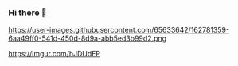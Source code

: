 ### Hi there 👋
https://user-images.githubusercontent.com/65633642/162781359-6aa49ff0-541d-450d-8d9a-abb5ed3b99d2.png

<!--
**Caliman1111/Caliman1111** is a ✨ _special_ ✨ repository because its `README.md` (this file) appears on your GitHub profile.

Here are some ideas to get you started:

- 🔭 I’m currently working on ...
- 🌱 I’m currently learning ...
- 👯 I’m looking to collaborate on ...
- 🤔 I’m looking for help with ...
- 💬 Ask me about ...
- 📫 How to reach me: ...
- 😄 Pronouns: ...
- ⚡ Fun fact: ...
-->
https://imgur.com/hJDUdFP
